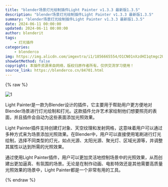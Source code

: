 ```yaml
---
title: "blender场景灯光绘制插件Light Painter v1.3.3 最新版1.3.5"
description: "blender场景灯光绘制插件Light Painter v1.3.3 最新版1.3.5"
summary: "blender场景灯光绘制插件Light Painter v1.3.3 最新版1.3.5"
date: 2024-06-11 00:00:00
updated: 2024-06-11 00:00:00
author: blenderit
tags: 
    - 灯光插件
categories:
    - blenderco
img: https://img.alicdn.com/imgextra/i1/1856665554/O1CN01nXzdHI1qtmgc2UJIu_!!1856665554.jpg
showGetMethod: false
copyright: 本插件资源来自网络，版权归原作者所有，仅供交流学习使用！
source_link: https://blenderco.cn/84701.html
---
```


{% raw %}
<p><img src="https://img.alicdn.com/imgextra/i1/1856665554/O1CN01nXzdHI1qtmgc2UJIu_!!1856665554.jpg" alt="1"></p><p class="">Light Painter是一款为Blender设计的插件，它主要用于帮助用户更方便地对Blender场景进行灯光绘制和打光。这款插件允许艺术家绘制他们想要照亮的表面，并且插件会自动为这些表面添加光照效果。</p><p class="">Light Painter插件支持创建灯对象、天空纹理和发射网格，这意味着用户可以通过多种方式来为场景添加光照效果。在Blender中，用户可以直接使用笔刷进行灯光绘制，选择不同类型的灯光，如点光源、太阳光源、聚光灯、区域光源等，并调整其属性以达到所需的光照效果。</p><p class="">通过使用Light Painter插件，用户可以更加灵活地控制场景中的光照效果，从而创建出更加逼真、有氛围的场景。无论是在制作动画、电影特效还是其他需要高质量光照效果的场景中，Light Painter都是一个非常有用的工具。</p>
<div style="display: none">blenderco</div>
{% endraw %}